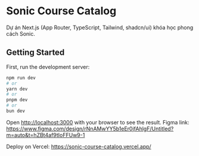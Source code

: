 Sonic Course Catalog
====================

Dự án Next.js (App Router, TypeScript, Tailwind, shadcn/ui) khóa học phong cách Sonic.

## Getting Started

First, run the development server:

```bash
npm run dev
# or
yarn dev
# or
pnpm dev
# or
bun dev
```

Open [http://localhost:3000](http://localhost:3000) with your browser to see the result.
Figma link: https://www.figma.com/design/rNnAMwYY5b1eEr0jfAhlgF/Untitled?m=auto&t=hZBt4af9tIoFFUw9-1

Deploy on Vercel: https://sonic-course-catalog.vercel.app/













